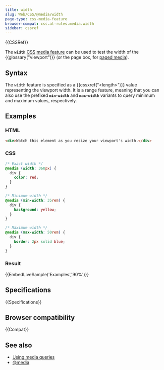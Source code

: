 ```yaml
---
title: width
slug: Web/CSS/@media/width
page-type: css-media-feature
browser-compat: css.at-rules.media.width
sidebar: cssref
---
```


{{CSSRef}}

The **`width`** [CSS](/en-US/docs/Web/CSS) [media feature](/en-US/docs/Web/CSS/@media#media_features) can be used to test the width of the {{glossary("viewport")}} (or the page box, for [paged media](/en-US/docs/Web/CSS/CSS_paged_media)).

## Syntax

The `width` feature is specified as a {{cssxref("&lt;length&gt;")}} value representing the viewport width. It is a range feature, meaning that you can also use the prefixed **`min-width`** and **`max-width`** variants to query minimum and maximum values, respectively.

## Examples

### HTML

```html
<div>Watch this element as you resize your viewport's width.</div>
```

### CSS

```css
/* Exact width */
@media (width: 360px) {
  div {
    color: red;
  }
}

/* Minimum width */
@media (min-width: 35rem) {
  div {
    background: yellow;
  }
}

/* Maximum width */
@media (max-width: 50rem) {
  div {
    border: 2px solid blue;
  }
}
```

### Result

{{EmbedLiveSample('Examples','90%')}}

## Specifications

{{Specifications}}

## Browser compatibility

{{Compat}}

## See also

- [Using media queries](/en-US/docs/Web/CSS/CSS_media_queries/Using_media_queries)
- [@media](/en-US/docs/Web/CSS/@media)
